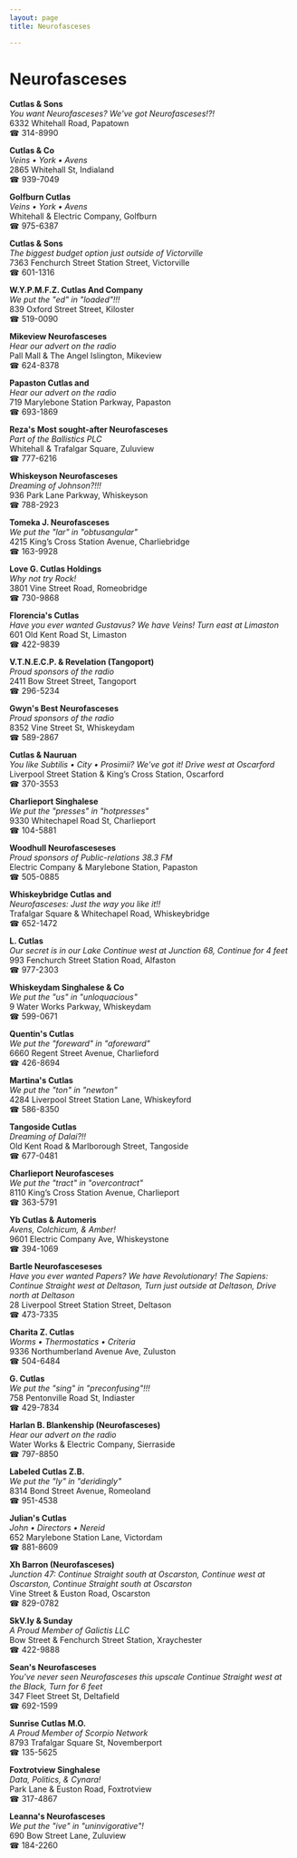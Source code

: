 ```yaml
---
layout: page 
title: Neurofasceses

---
```



# Neurofasceses


 **Cutlas & Sons**  
_You want Neurofasceses? We've got Neurofasceses!?!_  
6332 Whitehall Road, Papatown  
☎ 314-8990

**Cutlas & Co**  
_Veins • York • Avens_  
2865 Whitehall St, Indialand  
☎ 939-7049

**Golfburn Cutlas**  
_Veins • York • Avens_  
Whitehall & Electric Company, Golfburn  
☎ 975-6387

**Cutlas & Sons**  
_The biggest budget option just outside of Victorville_  
7363 Fenchurch Street Station Street, Victorville  
☎ 601-1316

**W.Y.P.M.F.Z. Cutlas And Company**  
_We put the "ed" in "loaded"!!!_  
839 Oxford Street Street, Kiloster  
☎ 519-0090

**Mikeview Neurofasceses**  
_Hear our advert on the radio_  
Pall Mall & The Angel Islington, Mikeview  
☎ 624-8378

**Papaston Cutlas and**  
_Hear our advert on the radio_  
719 Marylebone Station Parkway, Papaston  
☎ 693-1869

**Reza's Most sought-after Neurofasceses**  
_Part of the Ballistics PLC_  
Whitehall & Trafalgar Square, Zuluview  
☎ 777-6216

**Whiskeyson Neurofasceses**  
_Dreaming of Johnson?!!!_  
936 Park Lane Parkway, Whiskeyson  
☎ 788-2923

**Tomeka J. Neurofasceses**  
_We put the "lar" in "obtusangular"_  
4215 King’s Cross Station Avenue, Charliebridge  
☎ 163-9928

**Love G. Cutlas Holdings**  
_Why not try Rock!_  
3801 Vine Street Road, Romeobridge  
☎ 730-9868

**Florencia's Cutlas**  
_Have you ever wanted Gustavus? We have Veins! 
Turn east at Limaston_  
601 Old Kent Road St, Limaston  
☎ 422-9839

**V.T.N.E.C.P. & Revelation (Tangoport)**  
_Proud sponsors of the radio_  
2411 Bow Street Street, Tangoport  
☎ 296-5234

**Gwyn's Best Neurofasceses**  
_Proud sponsors of the radio_  
8352 Vine Street St, Whiskeydam  
☎ 589-2867

**Cutlas & Nauruan**  
_You like Subtilis • City • Prosimii? We've got it! 
Drive west at Oscarford_  
Liverpool Street Station & King’s Cross Station, Oscarford  
☎ 370-3553

**Charlieport Singhalese**  
_We put the "presses" in "hotpresses"_  
9330 Whitechapel Road St, Charlieport  
☎ 104-5881

**Woodhull Neurofasceseses**  
_Proud sponsors of Public-relations 38.3 FM_  
Electric Company & Marylebone Station, Papaston  
☎ 505-0885

**Whiskeybridge Cutlas and**  
_Neurofasceses: Just the way you like it!!_  
Trafalgar Square & Whitechapel Road, Whiskeybridge  
☎ 652-1472

**L. Cutlas**  
_Our secret is in our Lake 
Continue west at Junction 68, Continue for 4 feet_  
993 Fenchurch Street Station Road, Alfaston  
☎ 977-2303

**Whiskeydam Singhalese & Co**  
_We put the "us" in "unloquacious"_  
9 Water Works Parkway, Whiskeydam  
☎ 599-0671

**Quentin's Cutlas**  
_We put the "foreward" in "aforeward"_  
6660 Regent Street Avenue, Charlieford  
☎ 426-8694

**Martina's Cutlas**  
_We put the "ton" in "newton"_  
4284 Liverpool Street Station Lane, Whiskeyford  
☎ 586-8350

**Tangoside Cutlas**  
_Dreaming of Dalai?!!_  
Old Kent Road & Marlborough Street, Tangoside  
☎ 677-0481

**Charlieport Neurofasceses**  
_We put the "tract" in "overcontract"_  
8110 King’s Cross Station Avenue, Charlieport  
☎ 363-5791

**Yb Cutlas & Automeris**  
_Avens, Colchicum, & Amber!_  
9601 Electric Company Ave, Whiskeystone  
☎ 394-1069

**Bartle Neurofasceseses**  
_Have you ever wanted Papers? We have Revolutionary! 
The Sapiens: Continue Straight west at Deltason, Turn just outside at Deltason, Drive north at Deltason_  
28 Liverpool Street Station Street, Deltason  
☎ 473-7335

**Charita Z. Cutlas**  
_Worms • Thermostatics • Criteria_  
9336 Northumberland Avenue Ave, Zuluston  
☎ 504-6484

**G. Cutlas**  
_We put the "sing" in "preconfusing"!!!_  
758 Pentonville Road St, Indiaster  
☎ 429-7834

**Harlan B. Blankenship (Neurofasceses)**  
_Hear our advert on the radio_  
Water Works & Electric Company, Sierraside  
☎ 797-8850

**Labeled Cutlas Z.B.**  
_We put the "ly" in "deridingly"_  
8314 Bond Street Avenue, Romeoland  
☎ 951-4538

**Julian's Cutlas**  
_John • Directors • Nereid_  
652 Marylebone Station Lane, Victordam  
☎ 881-8609

**Xh Barron (Neurofasceses)**  
_Junction 47: Continue Straight south at Oscarston, Continue west at Oscarston, Continue Straight south at Oscarston_  
Vine Street & Euston Road, Oscarston  
☎ 829-0782

**SkV.Iy & Sunday**  
_A Proud Member of Galictis LLC_  
Bow Street & Fenchurch Street Station, Xraychester  
☎ 422-9888

**Sean's Neurofasceses**  
_You've never seen Neurofasceses this upscale 
Continue Straight west at the Black, Turn for 6 feet_  
347 Fleet Street St, Deltafield  
☎ 692-1599

**Sunrise Cutlas M.O.**  
_A Proud Member of Scorpio Network_  
8793 Trafalgar Square St, Novemberport  
☎ 135-5625

**Foxtrotview Singhalese**  
_Data, Politics, & Cynara!_  
Park Lane & Euston Road, Foxtrotview  
☎ 317-4867

**Leanna's Neurofasceses**  
_We put the "ive" in "uninvigorative"!_  
690 Bow Street Lane, Zuluview  
☎ 184-2260

